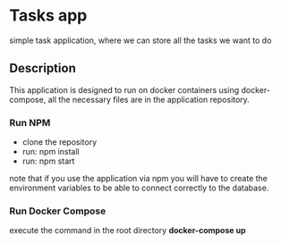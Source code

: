 # Tasks app

simple task application, where we can store all the tasks we want to do

## Description

This application is designed to run on docker containers using docker-compose, all the necessary files are in the application repository.

### Run NPM
- clone the repository
- run: npm install
- run: npm start

note that if you use the application via npm you will have to create the environment variables to be able to connect correctly to the database.

### Run Docker Compose
execute the command in the root directory **docker-compose up**
